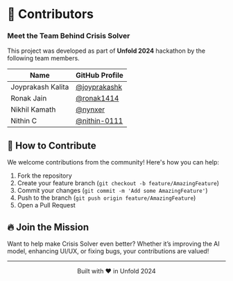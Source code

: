 # 🎉 Contributors

### Meet the Team Behind Crisis Solver

This project was developed as part of **Unfold 2024** hackathon by the following team members.

| Name               | GitHub Profile                               |
|-------------------|--------------------------------------------|
| Joyprakash Kalita | [@joyprakashk](https://github.com/joyprakashk) |
| Ronak Jain       | [@ronak1414](https://github.com/Ronak1414) |
| Nikhil Kamath    | [@nynxer](https://github.com/Nynxer) |
| Nithin C        | [@nithin-0111](https://github.com/nithin-0111) |

## 🤝 How to Contribute

We welcome contributions from the community! Here's how you can help:

1. Fork the repository
2. Create your feature branch (`git checkout -b feature/AmazingFeature`)
3. Commit your changes (`git commit -m 'Add some AmazingFeature'`)
4. Push to the branch (`git push origin feature/AmazingFeature`)
5. Open a Pull Request

## 🔥 Join the Mission

Want to help make Crisis Solver even better? Whether it’s improving the AI model, enhancing UI/UX, or fixing bugs, your contributions are valued!  

---

<p align="center">Built with ❤️ in Unfold 2024</p>
